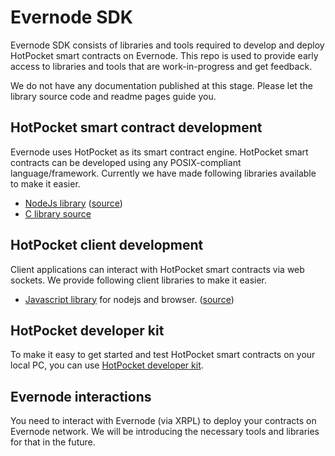 # Evernode SDK

Evernode SDK consists of libraries and tools required to develop and deploy HotPocket smart contracts on Evernode. This repo is used to provide early access to libraries and tools that are work-in-progress and get feedback.

We do not have any documentation published at this stage. Please let the library source code and readme pages guide you.

## HotPocket smart contract development

Evernode uses HotPocket as its smart contract engine. HotPocket smart contracts can be developed using any POSIX-compliant language/framework. Currently we have made following libraries available to make it easier.

- [NodeJs library](https://www.npmjs.com/package/hotpocket-nodejs-contract) ([source](https://github.com/HotPocketDev/hp-nodejs-contract))
- [C library source](https://github.com/HotPocketDev/hp-c-contract)


## HotPocket client development

Client applications can interact with HotPocket smart contracts via web sockets. We provide following client libraries to make it easier.

- [Javascript library](https://www.npmjs.com/package/hotpocket-js-client) for nodejs and browser. ([source](https://github.com/HotPocketDev/hp-js-client))


## HotPocket developer kit

To make it easy to get started and test HotPocket smart contracts on your local PC, you can use [HotPocket developer kit](hpdevkit).

## Evernode interactions

You need to interact with Evernode (via XRPL) to deploy your contracts on Evernode network. We will be introducing the necessary tools and libraries for that in the future.
